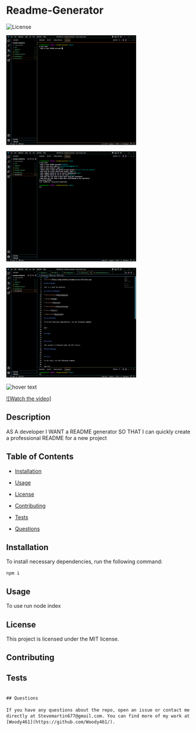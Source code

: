 # Readme-Generator
![License](https://img.shields.io/badge/license-MIT-blue.svg)

<p>
  <img src="assets/Screenshot.png" width="350" title="hover text">
  </p>

  <p>
  <img src="assets/Screenshot2.png" width="350" title="hover text">
  </p>

  <p>
  <img src="assets/Screenshot3.png" width="350" title="hover text">
  </p>
  <img src="assets/Screenshot4.png" width="350" title="hover text">
  </p>

[![Watch the video]](https://drive.google.com/file/d/1elBQtbtnCXsT0wd0jyUB4KVeIo0zefLU/view) 

## Description
AS A developer
I WANT a README generator
SO THAT I can quickly create a professional README for a new project

## Table of Contents 

* [Installation](#installation)

* [Usage](#usage)

* [License](#license)

* [Contributing](#contributing)

* [Tests](#tests)

* [Questions](#questions)

## Installation

To install necessary dependencies, run the following command:

```
npm i
```

## Usage
To use run node index


## License
  
This project is licensed under the MIT license.
    
## Contributing



## Tests

```

## Questions

If you have any questions about the repo, open an issue or contact me directly at Stevemartin677@gmail.com. You can find more of my work at [Woody461](https://github.com/Woody461/).

